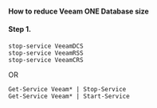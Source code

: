 #### How to reduce Veeam ONE Database size

#### Step 1.
```
stop-service VeeamDCS
stop-service VeeamRSS
stop-service VeeamCRS
```
OR
```
Get-Service Veeam* | Stop-Service
Get-Service Veeam* | Start-Service
```
